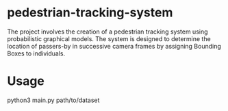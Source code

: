 # pedestrian-tracking-system
The project involves the creation of a pedestrian tracking system using probabilistic graphical models. The system is designed to determine the location of passers-by in successive camera frames by assigning Bounding Boxes to individuals.

# Usage
python3 main.py path/to/dataset
